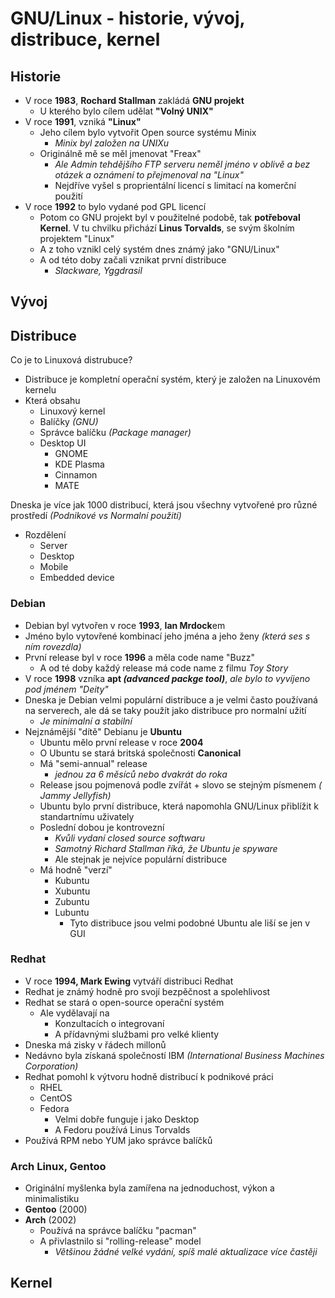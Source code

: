 # GNU/Linux - historie, vývoj, distribuce, kernel

## Historie
- V roce **1983**, **Rochard Stallman** zakládá **GNU projekt**
  * U kterého bylo cílem udělat **"Volný UNIX"**
- V roce **1991**, vzniká  **"Linux"**
   * Jeho cílem bylo vytvořit Open source systému Minix
      * *Minix byl založen na UNIXu*
  * Originálně mě se měl jmenovat "Freax"
      * *Ale Admin tehdějšího FTP serveru neměl jméno v oblivě a bez otázek a oznámení to přejmenoval na "Linux"*
      * Nejdříve vyšel s proprientální licencí s limitací na komerční použití
- V roce **1992** to bylo vydané pod GPL licencí
  * Potom co GNU projekt byl v použitelné podobě, tak **potřeboval Kernel**. V tu chvilku přichází **Linus Torvalds**, se svým školním projektem "Linux"
  * A z toho vznikl celý systém dnes známý jako "GNU/Linux"
  * A od této doby začali vznikat první distribuce
      * *Slackware, Yggdrasil*

## Vývoj

## Distribuce
Co je to Linuxová distrubuce?
  - Distribuce je kompletní operační systém, který je založen na Linuxovém kernelu
  - Která obsahu
    * Linuxový kernel
    * Balíčky *(GNU)*
    * Správce balíčku *(Package manager)*
    * Desktop UI
      * GNOME
      * KDE Plasma
      * Cinnamon
      * MATE

Dneska je více jak 1000 distribucí, která jsou všechny vytvořené pro různé prostředí *(Podnikové vs Normalní použití)*
- Rozdělení
  - Server
  - Desktop
  - Mobile
  - Embedded device

### Debian
  - Debian byl vytvořen v roce **1993**, **Ian Mrdock**em
  - Jméno bylo vytovřené kombinací jeho jména a jeho ženy *(která ses s ním rovezdla)*
  - První release byl v roce **1996** a měla code name "Buzz"
    * A od té doby každý release má code name z filmu *Toy Story*
  - V roce **1998** vzníka **apt *(advanced packge tool)***, *ale bylo to vyvíjeno pod jménem "Deity"*
  - Dneska je Debian velmi populární distribuce a je velmi často používaná na serverech, ale dá se taky použít jako distribuce pro normalní užití
    * *Je minimalní a stabilní*
  - Nejznámější "dítě" Debianu je **Ubuntu**
      * Ubuntu mělo první release v roce **2004**
      * O Ubuntu se stará britská společnosti **Canonical**
      * Má "semi-annual" release
        * *jednou za 6 měsíců nebo dvakrát do roka*
      * Release jsou pojmenová podle zvířát + slovo se stejným písmenem *(
Jammy Jellyfish)*
      * Ubuntu bylo první distribuce, která napomohla GNU/Linux přiblížit k standartnímu uživately
      * Poslední dobou je kontrovezní
        * *Kvůli vydaní closed source softwaru*
        * *Samotný Richard Stallman říká, že Ubuntu je spyware*
        * Ale stejnak je nejvíce populární distribuce
      * Má hodně "verzí"
        * Kubuntu
        * Xubuntu
        * Zubuntu
        * Lubuntu
          * Tyto distribuce jsou velmi podobné Ubuntu ale liší se jen v GUI

### Redhat
  - V roce **1994, Mark Ewing** vytváří distribuci Redhat
  - Redhat je známý hodně pro svojí bezpěčnost a spolehlivost
  - Redhat se stará o open-source operační systém
    * Ale vydělavají na
      * Konzultacích o integrovaní
      * A přídavnými službami pro velké klienty
  - Dneska má zisky v řádech millonů
  - Nedávno byla získaná společností IBM *(International Business Machines Corporation)*
  - Redhat pomohl k výtvoru hodně distribucí k podnikové práci
    * RHEL
    * CentOS
    * Fedora
      * Velmi dobře funguje i jako Desktop
      * A Fedoru používá Linus Torvalds
  - Používá RPM nebo YUM jako správce balíčků

### Arch Linux, Gentoo
  - Originální myšlenka byla zamířena na jednoduchost, výkon a minimalistiku
  - **Gentoo** (2000)
  - **Arch** (2002)
    * Používá na správce balíčku "pacman"
    * A přivlastnilo si "rolling-release" model
      * *Většinou žádné velké vydání, spíš malé aktualizace více častěji*
## Kernel

